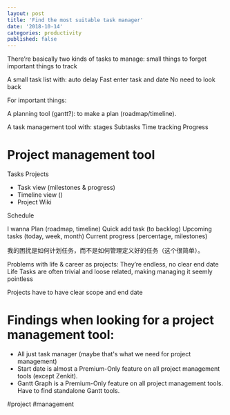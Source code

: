 ```yaml
---
layout: post
title: 'Find the most suitable task manager'
date: '2018-10-14'
categories: productivity
published: false
---
```


There’re basically two kinds of tasks to manage: small things to forget
important things to track

A small task list with:
auto delay
Fast enter task and date
No need to look back

For important things:

A planning tool (gantt?): to make a plan (roadmap/timeline).

A task management tool with:
stages
Subtasks
Time tracking
Progress


# Project management tool

Tasks 
Projects
* Task view (milestones & progress)
* Timeline view ()
* Project Wiki

Schedule


I wanna
Plan (roadmap, timeline)
Quick add task (to backlog)
Upcoming tasks (today, week, month)
Current progress (percentage, milestones)

我的困扰是如何计划任务，而不是如何管理定义好的任务（这个很简单）。

Problems with life & career as projects:
They’re endless, no clear end date
Life Tasks are often trivial and loose related, making managing it seemly pointless

Projects have to have clear scope and end date

# Findings when looking for a project management tool:

- All just task manager (maybe that's what we need for project management)
- Start date is almost a Premium-Only feature on all project management tools (except Zenkit).
- Gantt Graph is a Premium-Only feature on all project management tools. Have to find standalone Gantt tools.


#project #management

